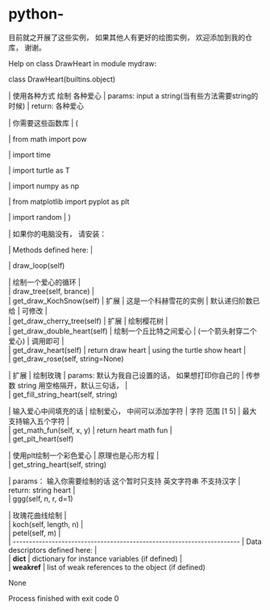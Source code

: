 # python-
目前就之开展了这些实例， 如果其他人有更好的绘图实例， 欢迎添加到我的仓库， 谢谢。

Help on class DrawHeart in module mydraw:

class DrawHeart(builtins.object)

 |  使用各种方式 绘制 各种爱心
 |  params: input a string(当有些方法需要string的时候)
 |  return: 各种爱心
 
 |  你需要这些函数库
 |  (

 |     from math import pow

 |      import time

 |      import turtle as T

 |      import numpy as np

 |      from matplotlib import pyplot as plt

 |      import random
 |  )
 
 |  如果你的电脑没有， 请安装：
 
 
 |  Methods defined here:
 |  

 |  draw_loop(self)

 |      绘制一个爱心的循环
 |  
 |  draw_tree(self, brance)
 |  
 |  get_draw_KochSnow(self)
 |      扩展
 |      这是一个科赫雪花的实例
 |      默认递归阶数已给
 |      可修改
 |  
 |  get_draw_cherry_tree(self)
 |      扩展
 |      绘制樱花树
 |  
 |  get_draw_double_heart(self)
 |      绘制一个丘比特之间爱心
 |      (一个箭头射穿二个爱心)
 |      调用即可
 |  
 |  get_draw_heart(self)
 |      return draw heart
 |      using the turtle show heart
 |  
 |  get_draw_rose(self, string=None)
 
 |      扩展
 |      绘制玫瑰
 |      params:    默认为我自己设置的话， 如果想打印你自己的
 |      传参数 string  用空格隔开，默认三句话，
 |  
 |  get_fill_string_heart(self, string)
 
 |      输入爱心中间填充的话
 |      绘制爱心， 中间可以添加字符
 |      字符 范围 [1 5]
 |      最大支持输入五个字符
 |  
 |  get_math_fun(self, x, y)
 |      return heart math fun
 |  
 |  get_plt_heart(self)
 
 |      使用plt绘制一个彩色爱心
 |      原理也是心形方程
 |  
 |  get_string_heart(self, string)
 
 |      params： 输入你需要绘制的话 这个暂时只支持 英文字符串 不支持汉字
 |      return:  string heart
 |  
 |  ggg(self, n, r, d=1)
 
 |      玫瑰花曲线绘制
 |  
 |  koch(self, length, n)
 |  
 |  petel(self, m)
 |  
 |  ----------------------------------------------------------------------
 |  Data descriptors defined here:
 |  
 |  __dict__
 |      dictionary for instance variables (if defined)
 |  
 |  __weakref__
 |      list of weak references to the object (if defined)

None

Process finished with exit code 0
